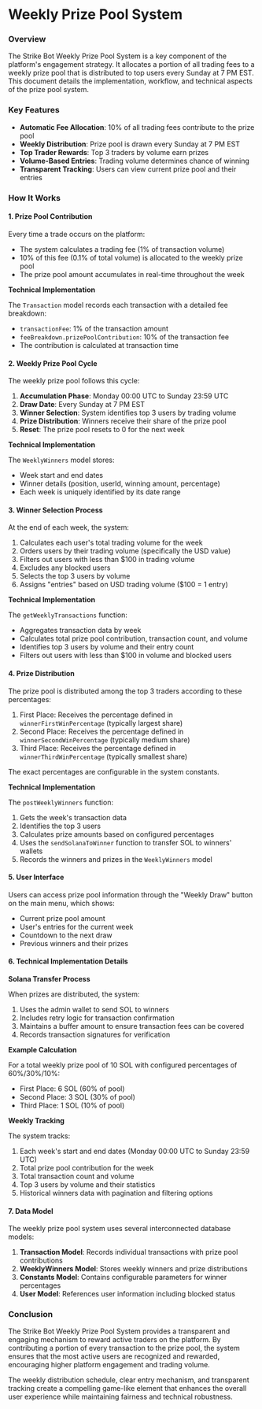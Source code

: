 # Weekly Prize Pool System

### Overview

The Strike Bot Weekly Prize Pool System is a key component of the platform's engagement strategy. It allocates a portion of all trading fees to a weekly prize pool that is distributed to top users every Sunday at 7 PM EST. This document details the implementation, workflow, and technical aspects of the prize pool system.

### Key Features

* **Automatic Fee Allocation**: 10% of all trading fees contribute to the prize pool
* **Weekly Distribution**: Prize pool is drawn every Sunday at 7 PM EST
* **Top Trader Rewards**: Top 3 traders by volume earn prizes
* **Volume-Based Entries**: Trading volume determines chance of winning
* **Transparent Tracking**: Users can view current prize pool and their entries

### How It Works

#### 1. Prize Pool Contribution

Every time a trade occurs on the platform:

* The system calculates a trading fee (1% of transaction volume)
* 10% of this fee (0.1% of total volume) is allocated to the weekly prize pool
* The prize pool amount accumulates in real-time throughout the week

**Technical Implementation**

The `Transaction` model records each transaction with a detailed fee breakdown:

* `transactionFee`: 1% of the transaction amount
* `feeBreakdown.prizePoolContribution`: 10% of the transaction fee
* The contribution is calculated at transaction time

#### 2. Weekly Prize Pool Cycle

The weekly prize pool follows this cycle:

1. **Accumulation Phase**: Monday 00:00 UTC to Sunday 23:59 UTC
2. **Draw Date**: Every Sunday at 7 PM EST
3. **Winner Selection**: System identifies top 3 users by trading volume
4. **Prize Distribution**: Winners receive their share of the prize pool
5. **Reset**: The prize pool resets to 0 for the next week

**Technical Implementation**

The `WeeklyWinners` model stores:

* Week start and end dates
* Winner details (position, userId, winning amount, percentage)
* Each week is uniquely identified by its date range

#### 3. Winner Selection Process

At the end of each week, the system:

1. Calculates each user's total trading volume for the week
2. Orders users by their trading volume (specifically the USD value)
3. Filters out users with less than $100 in trading volume
4. Excludes any blocked users
5. Selects the top 3 users by volume
6. Assigns "entries" based on USD trading volume ($100 = 1 entry)

**Technical Implementation**

The `getWeeklyTransactions` function:

* Aggregates transaction data by week
* Calculates total prize pool contribution, transaction count, and volume
* Identifies top 3 users by volume and their entry count
* Filters out users with less than $100 in volume and blocked users

#### 4. Prize Distribution

The prize pool is distributed among the top 3 traders according to these percentages:

1. First Place: Receives the percentage defined in `winnerFirstWinPercentage` (typically largest share)
2. Second Place: Receives the percentage defined in `winnerSecondWinPercentage` (typically medium share)
3. Third Place: Receives the percentage defined in `winnerThirdWinPercentage` (typically smallest share)

The exact percentages are configurable in the system constants.

**Technical Implementation**

The `postWeeklyWinners` function:

1. Gets the week's transaction data
2. Identifies the top 3 users
3. Calculates prize amounts based on configured percentages
4. Uses the `sendSolanaToWinner` function to transfer SOL to winners' wallets
5. Records the winners and prizes in the `WeeklyWinners` model

#### 5. User Interface

Users can access prize pool information through the "Weekly Draw" button on the main menu, which shows:

* Current prize pool amount
* User's entries for the current week
* Countdown to the next draw
* Previous winners and their prizes

#### 6. Technical Implementation Details

**Solana Transfer Process**

When prizes are distributed, the system:

1. Uses the admin wallet to send SOL to winners
2. Includes retry logic for transaction confirmation
3. Maintains a buffer amount to ensure transaction fees can be covered
4. Records transaction signatures for verification

**Example Calculation**

For a total weekly prize pool of 10 SOL with configured percentages of 60%/30%/10%:

* First Place: 6 SOL (60% of pool)
* Second Place: 3 SOL (30% of pool)
* Third Place: 1 SOL (10% of pool)

**Weekly Tracking**

The system tracks:

1. Each week's start and end dates (Monday 00:00 UTC to Sunday 23:59 UTC)
2. Total prize pool contribution for the week
3. Total transaction count and volume
4. Top 3 users by volume and their statistics
5. Historical winners data with pagination and filtering options

#### 7. Data Model

The weekly prize pool system uses several interconnected database models:

1. **Transaction Model**: Records individual transactions with prize pool contributions
2. **WeeklyWinners Model**: Stores weekly winners and prize distributions
3. **Constants Model**: Contains configurable parameters for winner percentages
4. **User Model**: References user information including blocked status

### Conclusion

The Strike Bot Weekly Prize Pool System provides a transparent and engaging mechanism to reward active traders on the platform. By contributing a portion of every transaction to the prize pool, the system ensures that the most active users are recognized and rewarded, encouraging higher platform engagement and trading volume.

The weekly distribution schedule, clear entry mechanism, and transparent tracking create a compelling game-like element that enhances the overall user experience while maintaining fairness and technical robustness.
